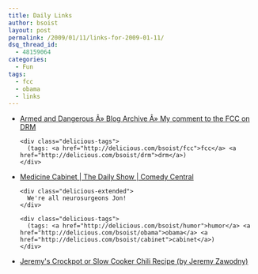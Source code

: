 ```yaml
---
title: Daily Links
author: bsoist
layout: post
permalink: /2009/01/11/links-for-2009-01-11/
dsq_thread_id:
  - 48159064
categories:
  - Fun
tags:
  - fcc
  - obama
  - links
---
```

<ul class="delicious">
  <li>
    <div class="delicious-link">
      <a href="http://esr.ibiblio.org/?p=734">Armed and Dangerous Â» Blog Archive Â» My comment to the FCC on DRM</a>
    </div>
    
    <div class="delicious-tags">
      (tags: <a href="http://delicious.com/bsoist/fcc">fcc</a> <a href="http://delicious.com/bsoist/drm">drm</a>)
    </div>
  </li>
  
  <li>
    <div class="delicious-link">
      <a href="http://www.thedailyshow.com/video/index.jhtml?videoId=215313&title=medicine-cabinet">Medicine Cabinet | The Daily Show | Comedy Central</a>
    </div>
    
    <div class="delicious-extended">
      We're all neurosurgeons Jon!
    </div>
    
    <div class="delicious-tags">
      (tags: <a href="http://delicious.com/bsoist/humor">humor</a> <a href="http://delicious.com/bsoist/obama">obama</a> <a href="http://delicious.com/bsoist/cabinet">cabinet</a>)
    </div>
  </li>
  
  <li>
    <div class="delicious-link">
      <a href="http://jeremy.zawodny.com/blog/archives/010852.html">Jeremy's Crockpot or Slow Cooker Chili Recipe (by Jeremy Zawodny)</a>
    </div>
  </li>
</ul>
